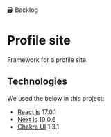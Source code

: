 :card_file_box: Backlog

# Profile site 
Framework for a profile site. 

## Technologies

We used the below in this project:

* [React js](https://reactjs.org/) 17.0.1
* [Next js](https://nextjs.org/) 10.0.6
* [Chakra UI](https://chakra-ui.com/) 1.3.1
